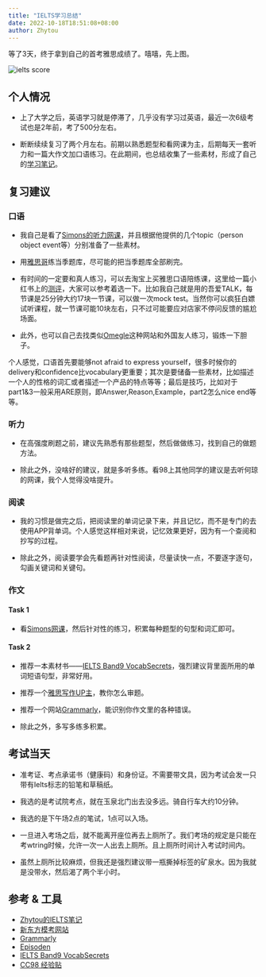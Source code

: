 ```yaml
---
title: "IELTS学习总结"
date: 2022-10-18T18:51:08+08:00
author: Zhytou
---
```


等了3天，终于拿到自己的首考雅思成绩了。嘻嘻，先上图。

![ielts score](https://zhytou.github.io/post/2022-10-18/ielts%20score.PNG)

## 个人情况

+ 上了大学之后，英语学习就是停滞了，几乎没有学习过英语，最近一次6级考试也是2年前，考了500分左右。

+ 断断续续复习了两个月左右。前期以熟悉题型和看网课为主，后期每天一套听力和一篇大作文加口语练习。在此期间，也总结收集了一些素材，形成了自己的[学习笔记](https://github.com/Zhytou/IELTS-Notes)。

## 复习建议

### 口语

+ 我自己是看了[Simons的听力网课](https://www.bilibili.com/video/BV1b7411Q7KR/?spm_id_from=333.1007.top_right_bar_window_custom_collection.content.click)，并且根据他提供的几个topic（person object event等）分别准备了一些素材。

+ 用[雅思哥](https://ieltsbro.com/)练当季题库，尽可能的把当季题库全部刷完。
  
+ 有时间的一定要和真人练习，可以去淘宝上买雅思口语陪练课，这里给一篇小红书上的[测评](https://www.xiaohongshu.com/discovery/item/623e834600000000010255f1?app_platform=android&app_version=7.58.1&share_from_user_hidden=true&type=normal&xhsshare=QQ&appuid=5c7a9d490000000012013f42&apptime=1666091253)，大家可以参考着选一下。比如我自己就是用的吾爱TALK，每节课是25分钟大约17块一节课，可以做一次mock test。当然你可以疯狂白嫖试听课程，就一节课可能10块左右，只不过可能要应对店家不停问反馈的尴尬场面。

+ 此外，也可以自己去找类似[Omegle](https://www.omegle.com/)这种网站和外国友人练习，锻炼一下胆子。

个人感觉，口语首先要能够not afraid to express yourself，很多时候你的delivery和confidence比vocabulary更重要；其次是要储备一些素材，比如描述一个人的性格的词汇或者描述一个产品的特点等等；最后是技巧，比如对于part1&3一般采用ARE原则，即Answer,Reason,Example，part2怎么nice end等等。

### 听力

+ 在高强度刷题之前，建议先熟悉有那些题型，然后做做练习，找到自己的做题方法。

+ 除此之外，没啥好的建议，就是多听多练。看98上其他同学的建议是去听何琼的网课，我个人觉得没啥提升。

### 阅读

+ 我的习惯是做完之后，把阅读里的单词记录下来，并且记忆，而不是专门的去使用APP背单词。个人感觉这样相对来说，记忆效果更好，因为有一个查阅和抄写的过程。

+ 除此之外，阅读要学会先看题再针对性阅读，尽量读快一点，不要逐字逐句，勾画关键词和关键句。

### 作文

#### Task 1

+ 看[Simons网课](https://www.bilibili.com/video/BV1gZ4y1L7PK/?spm_id_from=333.788.recommend_more_video.5&vd_source=1602aa2def0a5452e1d6a6f65ea4da59)，然后针对性的练习，积累每种题型的句型和词汇即可。

#### Task 2

+ 推荐一本素材书——[IELTS Band9 VocabSecrets](https://bayanebartar.org/file-dl/library/IELTS1/IELTS_Band9_VocabSecrets.pdf)，强烈建议背里面所用的单词短语句型，非常好用。

+ 推荐一个[雅思写作UP主](https://www.bilibili.com/video/BV1gZ4y1L7PK/?spm_id_from=333.788.recommend_more_video.5&vd_source=1602aa2def0a5452e1d6a6f65ea4da59)，教你怎么审题。

+ 推荐一个网站[Grammarly](https://www.grammarly.com/)，能识别你作文里的各种错误。

+ 除此之外，多写多练多积累。

## 考试当天

+ 准考证、考点承诺书（健康码）和身份证。不需要带文具，因为考试会发一只带有Ielts标志的铅笔和草稿纸。

+ 我选的是考试院考点，就在玉泉北门出去没多远。骑自行车大约10分钟。

+ 我选的是下午场2点的笔试，1点可以入场。

+ 一旦进入考场之后，就不能离开座位再去上厕所了。我们考场的规定是只能在考wtring时候，允许一次一人出去上厕所。且上厕所时间计入考试时间内。

+ 虽然上厕所比较麻烦，但我还是强烈建议带一瓶撕掉标签的矿泉水。因为我就是没带水，然后渴了两个半小时。

## 参考 & 工具

+ [Zhytou的IELTS笔记](https://github.com/Zhytou/IELTS-Notes)
+ [新东方模考网站](https://ieltscat.xdf.cn/)
+ [Grammarly](https://www.grammarly.com/)
+ [Episoden](https://episoden.com/main)
+ [IELTS Band9 VocabSecrets](https://bayanebartar.org/file-dl/library/IELTS1/IELTS_Band9_VocabSecrets.pdf)
+ [CC98 经验贴](https://www.cc98.org/topic/5370830)
